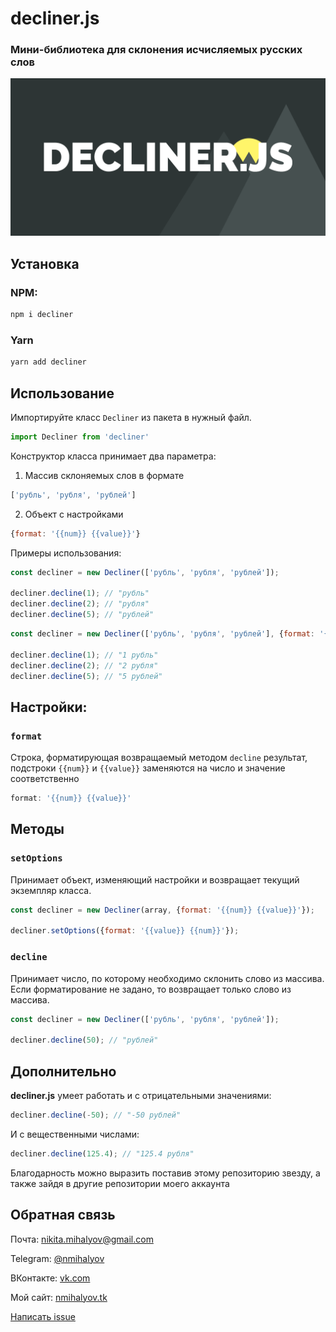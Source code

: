 # decliner.js
### Мини-библиотека для склонения исчисляемых русских слов
![decliner logo](decliner.png)

## Установка
### NPM: 
```bash
npm i decliner
```
### Yarn 
```bash
yarn add decliner
```

## Использование
Импортируйте класс `Decliner` из пакета в нужный файл.
```javascript
import Decliner from 'decliner'
```

Конструктор класса принимает два параметра:
1. Массив склоняемых слов в формате
```javascript
['рубль', 'рубля', 'рублей']
```
2. Объект с настройками
```javascript
{format: '{{num}} {{value}}'}
```

Примеры использования:
```javascript
const decliner = new Decliner(['рубль', 'рубля', 'рублей']);

decliner.decline(1); // "рубль"
decliner.decline(2); // "рубля"
decliner.decline(5); // "рублей"
```
```javascript
const decliner = new Decliner(['рубль', 'рубля', 'рублей'], {format: '{{num}} {{value}}'});

decliner.decline(1); // "1 рубль"
decliner.decline(2); // "2 рубля"
decliner.decline(5); // "5 рублей"
```


## Настройки:
### `format`
Строка, форматирующая возвращаемый методом `decline` результат, подстроки `{{num}}` и `{{value}}` заменяются на число и значение соответственно
```javascript
format: '{{num}} {{value}}'
```

## Методы
### `setOptions`
Принимает объект, изменяющий настройки и возвращает текущий экземпляр класса.
```javascript
const decliner = new Decliner(array, {format: '{{num}} {{value}}'});

decliner.setOptions({format: '{{value}} {{num}}'});
```

### `decline`
Принимает число, по которому необходимо склонить слово из массива. Если форматирование не задано, то возвращает только слово из массива.
```javascript
const decliner = new Decliner(['рубль', 'рубля', 'рублей']);

decliner.decline(50); // "рублей"
```

## Дополнительно
**decliner.js** умеет работать и с отрицательными значениями:
```javascript
decliner.decline(-50); // "-50 рублей"
```

И с вещественными числами:
```javascript
decliner.decline(125.4); // "125.4 рубля"
```

Благодарность можно выразить поставив этому репозиторию звезду, а также зайдя в другие репозитории моего аккаунта

## Обратная связь
Почта: [nikita.mihalyov@gmail.com](mailto:nikita.mihalyov@gmail.com)

Telegram: [@nmihalyov](http://t.me/nmihalyov)

ВКонтакте: [vk.com](https://vk.com/nmihalyov)

Мой сайт: [nmihalyov.tk](https://nmihalyov.tk)

[Написать issue](https://github.com/nmihalyov/decliner/issues/new)
